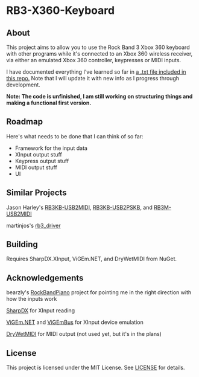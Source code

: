 # RB3-X360-Keyboard
## About
This project aims to allow you to use the Rock Band 3 Xbox 360 keyboard with other programs while it's connected to an Xbox 360 wireless receiver, via either an emulated Xbox 360 controller, keypresses or MIDI inputs.

I have documented everything I've learned so far in [a .txt file included in this repo.](https://github.com/TheNathannator/RB3-X360-Keyboard/blob/main/X360%20Keys%20Inputs.txt) Note that I will update it with new info as I progress through development.

**Note: The code is unfinished, I am still working on structuring things and making a functional first version.**

## Roadmap
Here's what needs to be done that I can think of so far:
- Framework for the input data
- XInput output stuff
- Keypress output stuff
- MIDI output stuff
- UI

## Similar Projects
Jason Harley's [RB3KB-USB2MIDI](https://jasonharley2o.com/wiki/doku.php?id=rb3keyboard),
 [RB3KB-USB2PSKB](https://jasonharley2o.com/wiki/doku.php?id=rb3keyboardps),
 and [RB3M-USB2MIDI](https://jasonharley2o.com/wiki/doku.php?id=rb3mustang) 

martinjos's [rb3_driver](https://github.com/martinjos/rb3_driver)

## Building

Requires SharpDX.XInput, ViGEm.NET, and DryWetMIDI from NuGet.

## Acknowledgements
bearzly's [RockBandPiano](https://github.com/bearzly/RockBandPiano) project for pointing me in the right direction with how the inputs work

[SharpDX](http://sharpdx.org/) for XInput reading

[ViGEm.NET](https://github.com/ViGEm/ViGEm.NET) and [ViGEmBus](https://github.com/ViGEm/ViGEmBus) for XInput device emulation

[DryWetMIDI](https://github.com/melanchall/drywetmidi) for MIDI output (not used yet, but it's in the plans)

## License
This project is licensed under the MIT License. See [LICENSE](https://github.com/TheNathannator/RB3-X360-Keyboard/blob/main/LICENSE) for details.

